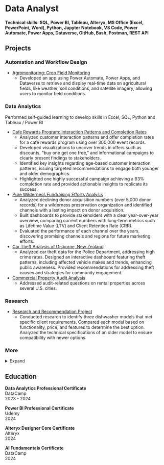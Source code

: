 # Data Analyst

#### Technical skills: SQL, Power BI, Tableau, Alteryx, MS Office (Excel, PowerPoint, Word), Python, Jupyter Notebook, VS Code, Power Automate, Power Apps, Dataverse, GitHub, Bash, Postman, REST API

## Projects

### Automation and Workflow Design
  * [Agromonitoring: Crop Field Monitoring](https://github.com/K-Bloch/agromonitoring)
    * Developed an app using Power Automate, Power Apps, and Dataverse to retrieve and display real-time data on agricultural fields, like weather, soil conditions, and satellite imagery, allowing users to monitor field conditions.

### Data Analytics

Performed self-guided learning to develop skills in Excel, SQL, Python and Tableau / Power BI
  * [Cafe Rewards Program: Interaction Patterns and Completion Rates](https://github.com/K-Bloch/cafe-rewards-offers-analysis)
    * Analyzed customer interaction patterns and offer completion rates for a café rewards program using over 300,000 event records.
    * Developed visualizations to uncover trends in offers such as discounts, "buy one get one free," and informational campaigns to clearly present findings to stakeholders.
    * Identified key insights regarding age-based customer interaction patterns, issuing targeted recommendations to engage both younger and older demographics.
    * Highlighted one highly successful campaign achieving a 93% completion rate and provided actionable insights to replicate its success.
  * [Pure Wilderness Fundraising Efforts Analysis](https://github.com/K-Bloch/pure-wilderness-fundraising-insights)
    * Analyzed declining donor acquisition numbers (over 5,000 donor records) for a wilderness preservation organization and identified channels with a lasting impact on donor acquisition.
    * Built dashboards to provide stakeholders with a clear year-over-year overview, comparing current numbers with long-term metrics such as Lifetime Value (LTV) and Client Retention Rate (CRR).
    * Evaluated the performance of each channel over the years, discovering promising channels and regions for future marketing efforts.
  * [Car Theft Analysis of Gisborne, New Zealand](https://github.com/K-Bloch/car-theft-analysis)
    * Analyzed car theft data for the Police Department, addressing high crime rates. Designed an interactive dashboard featuring theft patterns, including affected vehicle makes and trends, enhancing public awareness. Provided recommendations for addressing theft causes and strategies for community engagement.
  * [Commercial Property Audit Analysis](https://github.com/K-Bloch/commercial-property-audit-analysis)
    * Addressed audit-related questions on rental properties across several U.S. cities.

### Research
  * [Research and Recommendation Project](https://github.com/K-Bloch/research-and-recommendation-project)
    * Conducted research to identify three dishwasher models that met specific client requirements. Compared each model based on functionality, price, and features to determine the best option. Analyzed the technical specifications of an older model to ensure compatibility with newer options.

### More
<details>
  <summary>Expand</summary>

  * [AI Text Summarizer App](https://replit.com/@karolinabloch/AI-Text-Summarizer-App-final)
    * It's an AI-powered text summarizer built using **Node.js**, **Express**, and **Axios**.
    * The app connects to two Hugging Face models:
      * `bart-large-cnn` for text summarization (pre-trained on English and fine-tuned on CNN Daily Mail).
      * `Stable Diffusion v1-4` for text-to-image generation.
    * This project is a learning exercise from Postman Academy.
    * The guided portion covered the text summarizer implementation, while I developed:
      * The text-to-image functionality.
      * Features for storing and displaying generated images on the website.

</details>



   
## Education   
  **Data Analytics Professional Certificate**   
   DataCamp  
   2023 - 2024

  **Power BI Professional Certificate**   
   Udemy  
   2024  

  **Alteryx Designer Core Certificate**     
    Alteryx    
    2024

  **AI Fundamentals Certificate**    
    DataCamp   
    2024
